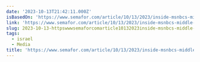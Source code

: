 ```yaml
---
date: '2023-10-13T21:42:11.000Z'
isBasedOn: 'https://www.semafor.com/article/10/13/2023/inside-msnbcs-middle-east-conflict'
link: 'https://www.semafor.com/article/10/13/2023/inside-msnbcs-middle-east-conflict'
slug: 2023-10-13-httpswwwsemaforcomarticle10132023inside-msnbcs-middle-east-conflict
tags:
  - israel
  - Media
title: 'https://www.semafor.com/article/10/13/2023/inside-msnbcs-middle-east-conflict'
---
```


